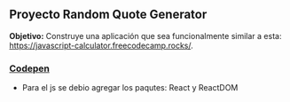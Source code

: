 
## Proyecto Random Quote Generator

**Objetivo:** Construye una aplicación que sea funcionalmente similar a esta: https://javascript-calculator.freecodecamp.rocks/.


### [Codepen](https://codepen.io/IaconoG/pen/JjevZXM)

- Para el js se debio agregar los paqutes: React y ReactDOM

